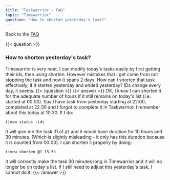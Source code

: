 ```yaml
---
title: "Taskwarrior - FAQ"
topic: "Timewarrior"
question: "How to shorten yesterday's task?"
---
```


Back to the [FAQ](/support/faq)

{{< question >}}
### How to shorten yesterday's task?

Timewarrior is very neat.
I can modify today's tasks easily by first getting their ids, then using shorten.
However mistakes that I get come from not stopping the task and now it spans 2 days.
How can I shorten that task effectively, if it started yesterday and ended yesterday?
IDs change every day, it seems.
{{< /question >}}
{{< answer >}}
OK, I know I can shorten it for the adequate number of hours if it still remains on today's list (i.e. started at 00:00).
Say I have task from yesterday starting at 22:00, completed at 22:30 and I forgot to complete it in Taskwarrior.
I remember about this today at 10:30.
If I do:

```
timew status :ids
```

It will give me the task ID of `@1` and it would have duration for 10 hours and 30 minutes.
(Which is slightly misleading - it only has this duration because it is counted from 00:00).
I can shorten it properly by doing:

```
timew shorten @1 13.5h
```

It will correctly make the task 30 minutes long in Timewarrior and it will no longer be on today's list.
If I still need to adjust this yesterday's task, I cannot do it.
{{< /answer >}}
